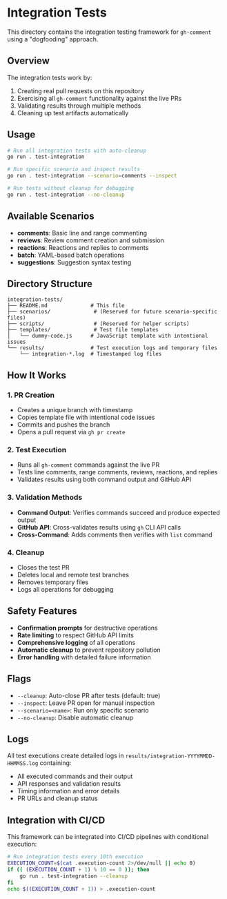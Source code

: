 # Integration Tests

This directory contains the integration testing framework for `gh-comment` using a "dogfooding" approach.

## Overview

The integration tests work by:
1. Creating real pull requests on this repository
2. Exercising all `gh-comment` functionality against the live PRs
3. Validating results through multiple methods
4. Cleaning up test artifacts automatically

## Usage

```bash
# Run all integration tests with auto-cleanup
go run . test-integration

# Run specific scenario and inspect results
go run . test-integration --scenario=comments --inspect

# Run tests without cleanup for debugging
go run . test-integration --no-cleanup
```

## Available Scenarios

- **comments**: Basic line and range commenting
- **reviews**: Review comment creation and submission
- **reactions**: Reactions and replies to comments
- **batch**: YAML-based batch operations
- **suggestions**: Suggestion syntax testing

## Directory Structure

```
integration-tests/
├── README.md              # This file
├── scenarios/              # (Reserved for future scenario-specific files)
├── scripts/                # (Reserved for helper scripts)
├── templates/              # Test file templates
│   └── dummy-code.js      # JavaScript template with intentional issues
└── results/               # Test execution logs and temporary files
    └── integration-*.log  # Timestamped log files
```

## How It Works

### 1. PR Creation
- Creates a unique branch with timestamp
- Copies template file with intentional code issues
- Commits and pushes the branch
- Opens a pull request via `gh pr create`

### 2. Test Execution
- Runs all `gh-comment` commands against the live PR
- Tests line comments, range comments, reviews, reactions, and replies
- Validates results using both command output and GitHub API

### 3. Validation Methods
- **Command Output**: Verifies commands succeed and produce expected output
- **GitHub API**: Cross-validates results using `gh` CLI API calls
- **Cross-Command**: Adds comments then verifies with `list` command

### 4. Cleanup
- Closes the test PR
- Deletes local and remote test branches
- Removes temporary files
- Logs all operations for debugging

## Safety Features

- **Confirmation prompts** for destructive operations
- **Rate limiting** to respect GitHub API limits
- **Comprehensive logging** of all operations
- **Automatic cleanup** to prevent repository pollution
- **Error handling** with detailed failure information

## Flags

- `--cleanup`: Auto-close PR after tests (default: true)
- `--inspect`: Leave PR open for manual inspection
- `--scenario=<name>`: Run only specific scenario
- `--no-cleanup`: Disable automatic cleanup

## Logs

All test executions create detailed logs in `results/integration-YYYYMMDD-HHMMSS.log` containing:
- All executed commands and their output
- API responses and validation results
- Timing information and error details
- PR URLs and cleanup status

## Integration with CI/CD

This framework can be integrated into CI/CD pipelines with conditional execution:

```bash
# Run integration tests every 10th execution
EXECUTION_COUNT=$(cat .execution-count 2>/dev/null || echo 0)
if (( (EXECUTION_COUNT + 1) % 10 == 0 )); then
    go run . test-integration --cleanup
fi
echo $((EXECUTION_COUNT + 1)) > .execution-count
```